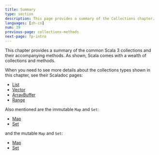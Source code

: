 ```yaml
---
title: Summary
type: section
description: This page provides a summary of the Collections chapter.
languages: [zh-cn]
num: 39
previous-page: collections-methods
next-page: fp-intro
---
```


This chapter provides a summary of the common Scala 3 collections and their accompanying methods.
As shown, Scala comes with a wealth of collections and methods.

When you need to see more details about the collections types shown in this chapter, see their Scaladoc pages:

- [List](https://www.scala-lang.org/api/current/scala/collection/immutable/List.html)
- [Vector](https://www.scala-lang.org/api/current/scala/collection/immutable/Vector.html)
- [ArrayBuffer](https://www.scala-lang.org/api/current/scala/collection/mutable/ArrayBuffer.html)
- [Range](https://www.scala-lang.org/api/current/scala/collection/immutable/Range.html)

Also mentioned are the immutable `Map` and `Set`:

- [Map](https://www.scala-lang.org/api/current/scala/collection/immutable/Map.html)
- [Set](https://www.scala-lang.org/api/current/scala/collection/immutable/Set.html)

and the mutable `Map` and `Set`:

- [Map](https://www.scala-lang.org/api/current/scala/collection/mutable/Map.html)
- [Set](https://www.scala-lang.org/api/current/scala/collection/mutable/Set.html)


